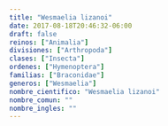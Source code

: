 ```yaml
---
title: "Wesmaelia lizanoi"
date: 2017-08-18T20:46:32-06:00
draft: false
reinos: ["Animalia"]
divisiones: ["Arthropoda"]
clases: ["Insecta"]
ordenes: ["Hymenoptera"]
familias: ["Braconidae"]
generos: ["Wesmaelia"]
nombre_cientifico: "Wesmaelia lizanoi"
nombre_comun: ""
nombre_ingles: ""
---
```

